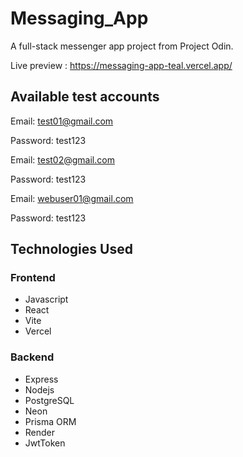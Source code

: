 # Messaging_App

A full-stack messenger app project from Project Odin.

Live preview : https://messaging-app-teal.vercel.app/

## Available test accounts

Email: test01@gmail.com

Password: test123

Email: test02@gmail.com

Password: test123

Email: webuser01@gmail.com

Password: test123

## Technologies Used

### Frontend
- Javascript
- React
- Vite
- Vercel

### Backend
- Express
- Nodejs
- PostgreSQL
- Neon
- Prisma ORM
- Render
- JwtToken
